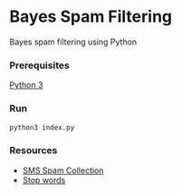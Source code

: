 # Bayes Spam Filtering
Bayes spam filtering using Python

### Prerequisites
[Python 3](https://www.python.org/downloads/)

### Run
```bash
python3 index.py
```

### Resources
- [SMS Spam Collection](https://www.kaggle.com/uciml/sms-spam-collection-dataset)
- [Stop words](https://www.kaggle.com/guptakhil12/stopwords)
